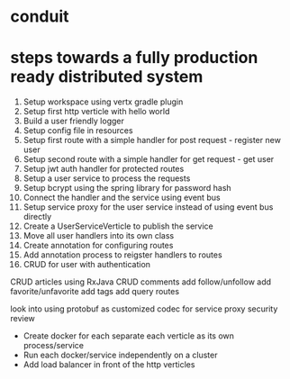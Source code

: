 # conduit

# steps towards a fully production ready distributed system

1. Setup workspace using vertx gradle plugin
2. Setup first http verticle with hello world
3. Build a user friendly logger
4. Setup config file in resources
5. Setup first route with a simple handler for post request - register new user
6. Setup second route with a simple handler for get request - get user
7. Setup jwt auth handler for protected routes
8. Setup a user service to process the requests
9. Setup bcrypt using the spring library for password hash
10. Connect the handler and the service using event bus
11. Setup service proxy for the user service instead of using event bus directly
12. Create a UserServiceVerticle to publish the service
13. Move all user handlers into its own class
14. Create annotation for configuring routes
15. Add annotation process to reigster handlers to routes
16. CRUD for user with authentication

CRUD articles using RxJava
CRUD comments
add follow/unfollow
add favorite/unfavorite
add tags
add query routes

look into using protobuf as customized codec for service proxy
security review

- Create docker for each separate each verticle as its own process/service
- Run each docker/service independently on a cluster
- Add load balancer in front of the http verticles
